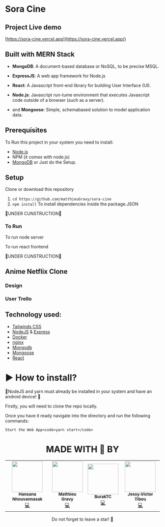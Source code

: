 # Sora Cine

## Project Live demo

[https://sora-cine.vercel.app](https://sora-cine.vercel.app/)

## Built with MERN Stack

- <b>MongoDB</b>: A document-based database or NoSQL, to be precise MSQL.
- <b>ExpressJS</b>: A web app framework for Node.js
- <b>React</b>: A Javascript front-end library for building User Interface (UI).
- <b>Node.js</b>: Javascript run-tume environment that executes Javascript code outside of a browser (such as a server).

- and <b>Mongoose</b>: Simple, schemabased solution to model application data.

## Prerequisites

To Run this project in your system you need to install:

- [Node.js](https://nodejs.org/en/download/)
- NPM (it comes with node.js)
- [MongoDB](https://www.mongodb.com/)
  or Just do the Setup.

## Setup

Clone or download this repository

1. `cd https://github.com/matthieuGravy/sora-cine`
2. `npm install` To install dependencies inside the package.JSON

🚧UNDER CUNSTRUCTION🚧

### To Run

To run node server

To run react frontend

🚧UNDER CUNSTRUCTION🚧

## Anime Netflix Clone

### Design

### User Trello

## Technology used:

- [Tailwinds CSS](https://tailwindcss.com/docs/installation "A utility-first CSS framework")
- [NodeJS](https://nodejs.org/en/ " JavaScript runtime built on Chrome's V8 JavaScript engine") &
  [Express](https://expressjs.com/ " Express is a minimal and flexible Node.js web application framework")
- [Docker](https://docs.docker.com/ "Developing, shipping, and running applications.")
- [nginx](https://www.nginx.com/)
- [Mongodb](https://www.mongodb.com/ "Database")
- [Mongoose](https://mongoosejs.com/ "MongoDB framework object modeling for node.js")
- [React ](https://reactjs.org/docs/getting-started.html)

# ▶ How to install?

🚧NodeJS and yarn must already be installed in your system
and have an android device!
🚧

Firstly, you will need to clone the repo locally.

Once you have it ready navigate into the directory and run the following commands:

    Start the Web App<code>yarn start</code>

<div align="center">
<h1>MADE WITH 🧠 BY </h1>

<table align="center">
  <tr>
    <td align="center"><a href="https://github.com/iota07"><img src="https://avatars.githubusercontent.com/u/145263906?v=4" width="100px;" alt=""/><br /><sub><b>Hansana Nhouvannasak</b></sub></a><br /><a href="https://github.com/iota07" title="Code">💻</a></td>
    <td align="center"><a href="https://github.com/matthieuGravy"><img src="https://avatars.githubusercontent.com/u/86630163?v=4" width="100px;" alt=""/><br /><sub><b>Matthieu Gravy</b></sub></a><br /><a href="https://github.com/matthieuGravy" title="Code">💻</a> </td>
    <td align="center"><a href="https://github.com/BurakTC"><img src="https://avatars.githubusercontent.com/u/106161574?v=4" width="100px;" alt=""/><br /><sub><b>BurakTC</b></sub></a><br /><a href="https://github.com/BurakTC" title="Code">💻</a> </td>
    <td align="center"><a href="https://github.com/Onyx3O6"><img src="https://avatars.githubusercontent.com/u/105912167?v=4" width="100px;" alt=""/><br /><sub><b>Jessy Victor Tibou</b></sub></a><br /><a href="https://github.com/Onyx3O6" title="Code">💻</a>
  </tr>
 </table>
<div align="center">
Do not forget to leave a star! 🤗
</div>
